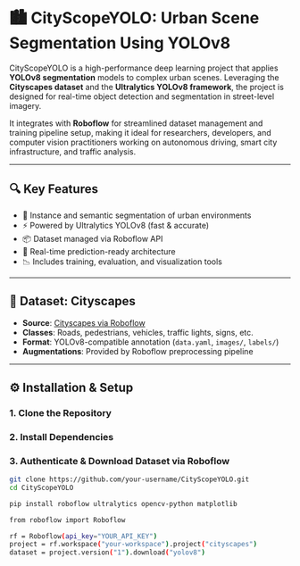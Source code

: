 # 🏙️ CityScopeYOLO: Urban Scene Segmentation Using YOLOv8

CityScopeYOLO is a high-performance deep learning project that applies **YOLOv8 segmentation** models to complex urban scenes. Leveraging the **Cityscapes dataset** and the **Ultralytics YOLOv8 framework**, the project is designed for real-time object detection and segmentation in street-level imagery.

It integrates with **Roboflow** for streamlined dataset management and training pipeline setup, making it ideal for researchers, developers, and computer vision practitioners working on autonomous driving, smart city infrastructure, and traffic analysis.

---

## 🔍 Key Features

- 🚗 Instance and semantic segmentation of urban environments
- ⚡ Powered by Ultralytics YOLOv8 (fast & accurate)
- 📦 Dataset managed via Roboflow API
- 🧠 Real-time prediction-ready architecture
- 📉 Includes training, evaluation, and visualization tools

---

## 📂 Dataset: Cityscapes

- **Source**: [Cityscapes via Roboflow](https://public.roboflow.com/)
- **Classes**: Roads, pedestrians, vehicles, traffic lights, signs, etc.
- **Format**: YOLOv8-compatible annotation (`data.yaml`, `images/`, `labels/`)
- **Augmentations**: Provided by Roboflow preprocessing pipeline


---

## ⚙️ Installation & Setup

### 1. Clone the Repository
### 2. Install Dependencies
### 3. Authenticate & Download Dataset via Roboflow

```bash
git clone https://github.com/your-username/CityScopeYOLO.git
cd CityScopeYOLO

pip install roboflow ultralytics opencv-python matplotlib

from roboflow import Roboflow

rf = Roboflow(api_key="YOUR_API_KEY")
project = rf.workspace("your-workspace").project("cityscapes")
dataset = project.version("1").download("yolov8")


